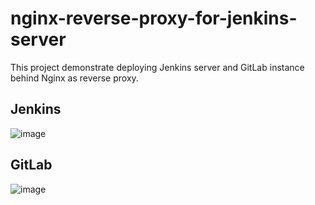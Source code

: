 # nginx-reverse-proxy-for-jenkins-server
This project demonstrate deploying Jenkins server and GitLab instance behind Nginx as reverse proxy.

## Jenkins 
![image](https://github.com/IrezD/nginx-reverse-proxy-for-jenkins-server/assets/88015931/897ea89b-f87b-46a1-8166-67c659dfc75b)

## GitLab
![image](https://github.com/IrezD/nginx-reverse-proxy-for-jenkins-server/assets/88015931/47a5a83d-d725-449d-ad39-102a95ff0be0)

